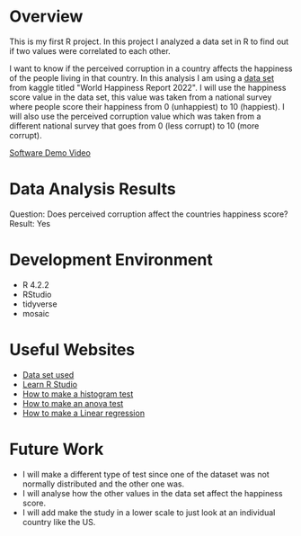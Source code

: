# Overview

This is my first R project. In this project I analyzed a data set in R to find out if two values were correlated to each other. 

I want to know if the perceived corruption in a country affects the happiness of the people living in that country.
In this analysis I am using a [data set](https://www.kaggle.com/datasets/whenamancodes/world-happiness-report) from kaggle  titled "World Happiness Report 2022". I will use the happiness score value in the data set, this value was taken from a national survey where people score their happiness from 0 (unhappiest) to 10 (happiest). I will also use the perceived corruption value which was taken from a different national survey that goes from 0 (less corrupt) to 10 (more corrupt).


[Software Demo Video](http://youtube.link.goes.here)

# Data Analysis Results

Question:
Does perceived corruption affect the countries happiness score? 
Result: Yes

# Development Environment

* R 4.2.2
* RStudio
* tidyverse
* mosaic


# Useful Websites

* [Data set used](https://www.kaggle.com/datasets/whenamancodes/world-happiness-report)
* [Learn R Studio](https://education.rstudio.com/learn/beginner/)
* [How to make a histogram test](https://www.datamentor.io/r-programming/histogram/)
* [How to make an anova test](https://www.scribbr.com/statistics/anova-in-r/)
* [How to make a Linear regression](https://www.datacamp.com/tutorial/linear-regression-R)


# Future Work

* I will make a different type of test since one of the dataset was not normally distributed and the other one was.
* I will analyse how the other values in the data set affect the happiness score.
* I will add make the study in a lower scale to just look at an individual country like the US.